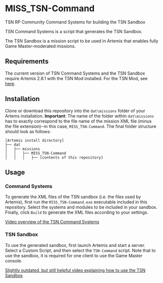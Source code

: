 # MISS_TSN-Command
TSN RP Community Command Systems for building the TSN Sandbox
 
TSN Command Systems is a script that generates the TSN Sandbox.

The TSN Sandbox is a mission script to be used in Artemis that enables fully Game Master-moderated missions.
 
## Requirements
The current version of TSN Command Systems and the TSN Sandbox require Artemis 2.8.1 with the TSN Mod installed. For the TSN Mod, see [here](https://github.com/tsnrp/mod).

## Installation
Clone or download this repository into the `dat\missions` folder of your Artems installation. **Important**: The name of the folder within `dat\missions` has to exactly correspond to the file name of the mission XML file (minus the file extension)─in this case, `MISS_TSN-Command`. The final folder structure should look as follows:
```
[Artemis install directory]
├── dat
│   ├── missions
│   │   ├── MISS_TSN-Command
│   │   │   ├── [contents of this repository]
```

## Usage
### Command Systems
To generate the XML files of the TSN sandbox (i.e. the files used by Artemis), first run the `MISS_TSN-Command.exe` executable included in this repository. Select the systems and modules to be included in your sandbox. Finally, click `Build` to generate the XML files according to your settings.

[Video overview of the TSN Command Systems](https://www.youtube.com/watch?v=sDXynMsksXY)

### TSN Sandbox
To use the generated sandbox, first launch Artemis and start a server. Select a Custom Script, and then select the `TSN-Command` script.
Note that to use the sandbox, it is required for one client to use the Game Master console.

[Slightly outdated, but still helpful video explaining how to use the TSN Sandbox](https://www.youtube.com/watch?v=pFmg2e8LOYs)
